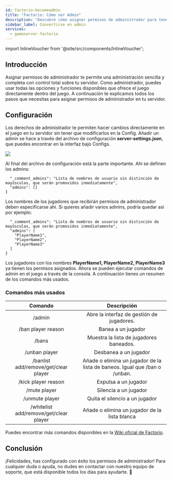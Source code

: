 ```yaml
---
id: factorio-becomeadmin
title: "Factorio: Cómo ser Admin"
description: "Descubre cómo asignar permisos de administrador para tener control total del servidor y gestionar opciones dentro del juego de forma efectiva → Aprende más ahora"
sidebar_label: Convertirse en admin
services:
  - gameserver-factorio
---
```


import InlineVoucher from '@site/src/components/InlineVoucher';

## Introducción
Asignar permisos de administrador te permite una administración sencilla y completa con control total sobre tu servidor. Como administrador, puedes usar todas las opciones y funciones disponibles que ofrece el juego directamente dentro del juego. A continuación te explicamos todos los pasos que necesitas para asignar permisos de administrador en tu servidor.  
<InlineVoucher />

## Configuración

Los derechos de administrador te permiten hacer cambios directamente en el juego en tu servidor sin tener que modificarlos en la Config. Añadir un admin se hace a través del archivo de configuración **server-settings.json**, que puedes encontrar en la interfaz bajo Configs.

![](https://screensaver01.zap-hosting.com/index.php/s/nDGgzXfmgzqDrf5/preview)

Al final del archivo de configuración está la parte importante. Ahí se definen los admins:

```
  "_comment_admins": "Lista de nombres de usuario sin distinción de mayúsculas, que serán promovidos inmediatamente",
  "admins": []
}
```

Los nombres de los jugadores que recibirán permisos de administrador deben especificarse ahí. Si quieres añadir varios admins, podría quedar así por ejemplo:

```
  "_comment_admins": "Lista de nombres de usuario sin distinción de mayúsculas, que serán promovidos inmediatamente",
  "admins": [
  	"PlayerName1",
  	"PlayerName2",
  	"PlayerName3"
  ]
}
```

Los jugadores con los nombres **PlayerName1, PlayerName2, PlayerName3** ya tienen los permisos asignados. Ahora se pueden ejecutar comandos de admin en el juego a través de la consola. A continuación tienes un resumen de los comandos más usados.



### Comandos más usados

|                Comando                 |                         Descripción                          |
| :------------------------------------: | :----------------------------------------------------------: |
|                 /admin                 |               Abre la interfaz de gestión de jugadores.      |
|           /ban player reason           |                          Banea a un jugador                  |
|                 /bans                  |               Muestra la lista de jugadores baneados.        |
|             /unban player              |                         Desbanea a un jugador                |
|  /banlist add/remove/get/clear player  | Añade o elimina un jugador de la lista de baneos. Igual que /ban o /unban. |
|          /kick player reason           |                         Expulsa a un jugador                 |
|              /mute player              |                         Silencia a un jugador                |
|             /unmute player             |                        Quita el silencio a un jugador       |
| /whitelist add/remove/get/clear player |         Añade o elimina un jugador de la lista blanca        |

Puedes encontrar más comandos disponibles en la [Wiki oficial de Factorio](https://wiki.factorio.com/Console).


## Conclusión

¡Felicidades, has configurado con éxito los permisos de administrador! Para cualquier duda o ayuda, no dudes en contactar con nuestro equipo de soporte, que está disponible todos los días para ayudarte. 🙂

<InlineVoucher />